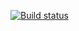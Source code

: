 [![Build status](https://ci.appveyor.com/api/projects/status/t9iobs1hduqnqh71?svg=true)](https://ci.appveyor.com/project/ApelsinkaLU/regexnickname)
